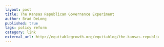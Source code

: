 ```yaml
---
layout: post
title: The Kansas Republican Governance Experiment
author: Brad DeLong
published: true
tags: policy reform
category: link
external_url: http://equitablegrowth.org/equitablog/the-kansas-republican-governance-experiment-or-is-that-governance-experiment-or-is-that-governance-experiment/
---
```

